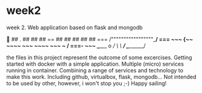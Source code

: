 # week2
week 2. Web application based on flask and mongodb


                        ##         .
                  ## ## ##        ==
               ## ## ## ## ##    ===
           /"""""""""""""""""\___/ ===
      ~~~ {~~ ~~~~ ~~~ ~~~~ ~~~ ~ /  ===- ~~~
           \______ o           __/
             \    \         __/
              \____\_______/
              
              
 the files in this project represent the outcome of some excercises. Getting started with docker with a simple application. Multiple (micro) services running in container. Combining a range of services and technology to make this work. Including github, virtualbox, flask, mongodb...
 Not intended to be used by other, however, i won't stop you ;-) Happy sailing!
